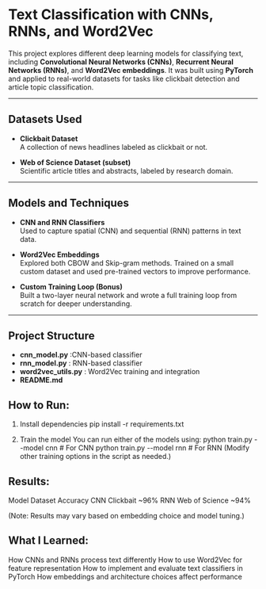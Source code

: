 # Text Classification with CNNs, RNNs, and Word2Vec

This project explores different deep learning models for classifying text, including **Convolutional Neural Networks (CNNs)**, **Recurrent Neural Networks (RNNs)**, and **Word2Vec embeddings**. It was built using **PyTorch** and applied to real-world datasets for tasks like clickbait detection and article topic classification.

---

## Datasets Used

- **Clickbait Dataset**  
  A collection of news headlines labeled as clickbait or not.

- **Web of Science Dataset (subset)**  
  Scientific article titles and abstracts, labeled by research domain.

---

## Models and Techniques

- **CNN and RNN Classifiers**  
  Used to capture spatial (CNN) and sequential (RNN) patterns in text data.

- **Word2Vec Embeddings**  
  Explored both CBOW and Skip-gram methods. Trained on a small custom dataset and used pre-trained vectors to improve performance.

- **Custom Training Loop (Bonus)**  
  Built a two-layer neural network and wrote a full training loop from scratch for deeper understanding.

---

## Project Structure
- **cnn_model.py** :CNN-based classifier
- **rnn_model.py** : RNN-based classifier
- **word2vec_utils.py** : Word2Vec training and integration
- **README.md** 

## How to Run:
1. Install dependencies
pip install -r requirements.txt

2. Train the model
You can run either of the models using:
python train.py --model cnn   # For CNN
python train.py --model rnn   # For RNN
(Modify other training options in the script as needed.)

## Results:
Model	Dataset	Accuracy
CNN	Clickbait	~96%
RNN	Web of Science	~94%

(Note: Results may vary based on embedding choice and model tuning.)

## What I Learned:
How CNNs and RNNs process text differently
How to use Word2Vec for feature representation
How to implement and evaluate text classifiers in PyTorch
How embeddings and architecture choices affect performance
